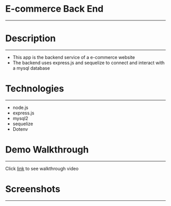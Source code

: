 # E-commerce Back End
----------------------

# Description
--------------
- This app is the backend service of a e-commerce website
- The backend uses express.js and sequelize to connect and interact with a mysql database

# Technologies
---------------
- node.js
- express.js
- mysql2
- sequelize
- Dotenv

# Demo Walkthrough
--------------------

Click [link]() to see walkthrough video

# Screenshots
--------------
